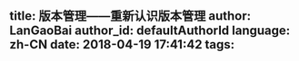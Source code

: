 title: 版本管理——重新认识版本管理
author: LanGaoBai
author_id: defaultAuthorId
language: zh-CN
date: 2018-04-19 17:41:42
tags:
---
